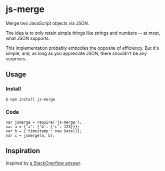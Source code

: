 # js-merge

Merge two JavaScript objects via JSON.

The idea is to only retain simple things like strings and numbers -- at most, what JSON supports.

This implementation probably embodies the opposite of efficiency.  But it's simple, and, as
long as you appreciate JSON, there shouldn't be any surprises.

## Usage

### Install

    $ npm install js-merge

### Code

    var jsmerge = require('js-merge');
    var a = {'a': {'b': {'c': 123}}};
    var b = {'timestamp': new Date()};
    var c = jsmerge(a, b);

## Inspiration

Inspired by [a StackOverflow answer](http://stackoverflow.com/a/2344174/1157037).
